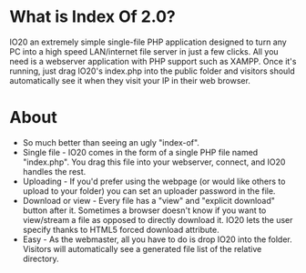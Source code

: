# What is Index Of 2.0?
IO20 an  extremely simple single-file PHP application designed to turn any PC into a high speed LAN/internet file server in just a few clicks. All you need is a webserver application with PHP support such as XAMPP. Once it's running, just drag IO20's index.php into the public folder and visitors should automatically see it when they visit your IP in their web browser.

# About
* So much better than seeing an ugly "index-of".
* Single file - IO20 comes in the form of a single PHP file named "index.php". You drag this file into your webserver, connect, and IO20 handles the rest.
* Uploading - If you'd prefer using the webpage (or would like others to upload to your folder) you can set an uploader password in the file.
* Download or view - Every file has a "view" and "explicit download" button after it. Sometimes a browser doesn't know if you want to view/stream a file as opposed to directly download it. IO20 lets the user specify thanks to HTML5 forced download attribute.
* Easy - As the webmaster, all you have to do is drop IO20 into the folder. Visitors will automatically see a generated file list of the relative directory.

